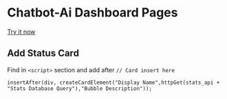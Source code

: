 # Chatbot-Ai Dashboard Pages

[Try it now](https://dash.chatbot-ai.ga)

## Add Status Card

Find in `<script>` section and add after `// Card insert here`

```
insertAfter(div, createCardElement("Display Name",httpGet(stats_api + "Stats Database Query"),"Bubble Description"));

```
